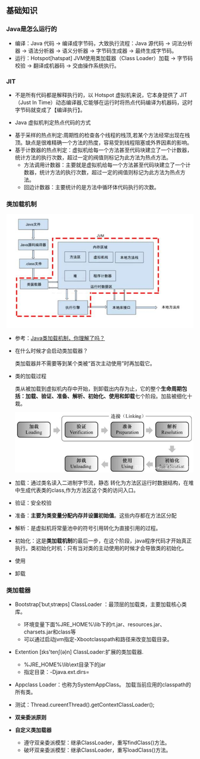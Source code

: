 ## 基础知识

### Java是怎么运行的

* 编译：Java 代码 -> 编译成字节码，大致执行流程：Java 源代码 -> 词法分析器 -> 语法分析器 -> 语义分析器 -> 字节码生成器 -> 最终生成字节码。
* 运行：Hotspot[hatspat] JVM使用类加载器（Class Loader）加载 -> 字节码校验 -> 翻译成机器码 -> 交由操作系统执行。

### JIT

* 不是所有代码都是解释执行的，以 Hotspot 虚拟机来说，它本身提供了 JIT（Just In Time）动态编译器,它能够在运行时将热点代码编译为机器码，这时字节码就变成了【编译执行】。

* Java 虚拟机判定热点代码的方式

- 基于采样的热点判定:周期性的检查各个线程的栈顶,若某个方法经常出现在栈顶。缺点是很难精确一个方法的热度，容易受到线程阻塞或外界因素的影响。
- 基于计数器的热点判定：虚拟机给每一个方法甚至代码块建立了一个计数器，统计方法的执行次数，超过一定的阀值则标记为此方法为热点方法。
  - 方法调用计数器：主要就是虚拟机给每一个方法甚至代码块建立了一个计数器，统计方法的执行次数，超过一定的阀值则标记为此方法为热点方法。
  - 回边计数器：主要统计的是方法中循环体代码执行的次数。

### 类加载机制

![img](.\img\01.jpeg)

- 参考：[Java类加载机制，你理解了吗？](https://baijiahao.baidu.com/s?id=1636309817155065432&wfr=spider&for=pc)

* 在什么时候才会启动类加载器？

    类加载器并不需要等到某个类被“首次主动使用”时再加载它。

* 类的加载过程

    类从被加载到虚拟机内存中开始，到卸载出内存为止，它的整个**生命周期包括：加载、验证、准备、解析、初始化、使用和卸载**七个阶段。加盐被细化十栽。

    ![img](.\img\02.jpeg)

* 加载：通过类名读入二进制字节流，静态 转化为方法区运行时数据结构，在堆中生成代表类的class,作为方法区这个类的访问入口。

* 验证：安全校验

* 准备：**主要为类变量分配内存并设置初始值**。这些内存都在方法区分配

* 解析：是虚拟机将常量池中的符号引用转化为直接引用的过程。

* 初始化：这是**类加载机制**的最后一步，在这个阶段，java程序代码才开始真正执行。类初始化时机：只有当对类的主动使用的时候才会导致类的初始化。

* 使用

* 卸载

### 类加载器

* Bootstrap[ˈbutˌstræps]  ClassLoader ：最顶层的加载类，主要加载核心类库。

  * 环境变量下面%JRE_HOME%\lib下的rt.jar、resources.jar、charsets.jar和class等
  * 可以通过启动jvm指定-Xbootclasspath和路径来改变加载目录。

* Extention [ɪks'tenʃ(ə)n] ClassLoader:扩展的类加载器.

  * %JRE_HOME%\lib\ext目录下的jar
  * 指定目录：-Djava.ext.dirs=

* Appclass Loader：也称为SystemAppClass。 加载当前应用的classpath的所有类。

* 测试：Thread.cureentThread().getContextClassLoader();

* **双亲委派原则**

* **自定义类加载器**

  * 遵守双亲委派模型：继承ClassLoader，重写findClass()方法。
  * 破坏双亲委派模型：继承ClassLoader，重写loadClass()方法。

  